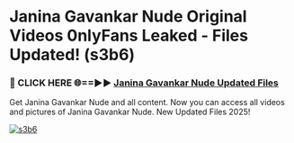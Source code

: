 # Janina Gavankar Nude Original Videos 0nlyFans Leaked - Files Updated! (s3b6)

<h3>🔴 CLICK HERE 🌐==►► <a href="https://tinyurl.com/yc6ubb5a" rel="nofollow">Janina Gavankar Nude Updated Files</a></h3>

Get Janina Gavankar Nude and all content. Now you can access all videos and pictures of Janina Gavankar Nude. New Updated Files 2025!

[![s3b6](https://i.imgur.com/7eu0CRL.gif)](https://tinyurl.com/yc6ubb5a)
